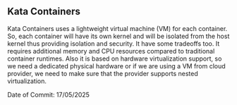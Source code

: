 ## Kata Containers

Kata Containers uses a lightweight virtual machine (VM) for each container. So, each container will have its own kernel and will be isolated from the host kernel thus providing isolation and security. It have some tradeoffs too. It requires additional memory and CPU resources compared to traditional container runtimes. Also it is based on hardware virtualization support, so we need a dedicated physical hardware or if we are using a VM from cloud provider, we need to make sure that the provider supports nested virtualization.

Date of Commit: 17/05/2025